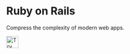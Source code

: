 # Ruby on Rails
Compress the complexity of modern web apps.

<a href="https://idx.google.com/new?template=https://github.com/arifnd/idx-templates/tree/main/ruby-on-rails">
  <img height="32" alt="Try in IDX" src="https://cdn.idx.dev/btn/try_dark_32.svg">
</a>
